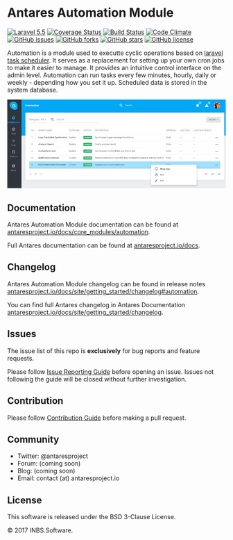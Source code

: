 # Antares Automation Module

[![Laravel 5.5](https://img.shields.io/badge/Laravel-5.5-orange.svg)](http://laravel.com)
[![Coverage Status](https://coveralls.io/repos/github/antaresproject/project/badge.svg?branch=master)](https://coveralls.io/github/antaresproject/project?branch=master)
[![Build Status](https://travis-ci.org/antaresproject/project.svg?branch=master)](https://travis-ci.org/antaresproject/project)
[![Code Climate](https://codeclimate.com/github/antaresproject/project/badges/gpa.svg)](https://codeclimate.com/github/antaresproject/project)
[![GitHub issues](https://img.shields.io/github/issues/antaresproject/project.svg)](https://github.com/antaresproject/project/issues)
[![GitHub forks](https://img.shields.io/github/forks/antaresproject/project.svg)](https://github.com/antaresproject/project/network)
[![GitHub stars](https://img.shields.io/github/stars/antaresproject/project.svg)](https://github.com/antaresproject/project/stargazers)
[![GitHub license](https://img.shields.io/badge/license-New%20BSD-blue.svg)](https://raw.githubusercontent.com/antaresproject/project/master/LICENSE)


Automation is a module used to executte cyclic operations based on [laravel task scheduler](https://laravel.com/docs/5.4/scheduling). It serves as a replacement for setting up your own cron jobs to make it easier to manage. It provides an intuitive control  interface on the admin level. Automation can run tasks every few minutes, hourly, daily or weekly - depending how you set it up. Scheduled data is stored in the system database.

![automation](docs/img/automation.PNG)

## Documentation

Antares Automation Module documentation can be found at [antaresproject.io/docs/core_modules/automation](http://antaresproject.io/docs/site/core_modules/automation/).

Full Antares documentation can be found at [antaresproject.io/docs](http://antaresproject.io/docs).


## Changelog

Antares Automation Module changelog can be found in release notes [antaresproject.io/docs/site/getting_started/changelog#automation](http://antaresproject.io/docs/site/getting_started/changelog/index.html#automation).

You can find full Antares changelog in Antares Documentation [antaresproject.io/docs/site/getting_started/changelog](http://antaresproject.io/docs/site/getting_started/changelog/index.html).

## Issues

The issue list of this repo is **exclusively** for bug reports and feature requests.

Please follow [Issue Reporting Guide](http://antaresproject.io/docs/site/getting_started/issues_reporting_guide/index.html) before opening an issue. Issues not following the guide will be closed without further investigation.

## Contribution

Please follow [Contribution Guide](http://antaresproject.io/docs/site/getting_started/contributing/index.html) before making a pull request.

## Community

* Twitter: @antaresproject
* Forum: (coming soon)
* Blog: (coming soon)
* Email: contact (at) antaresproject.io


## License

This software is released under the BSD 3-Clause License.

© 2017 INBS.Software.
